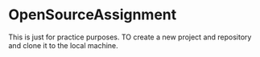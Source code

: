 # OpenSourceAssignment
This is just for practice purposes.
TO create a new project and repository and clone it to the local machine.


